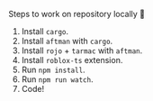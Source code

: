Steps to work on repository locally 🔨
1. Install `cargo`.
2. Install `aftman` with `cargo`.
3. Install `rojo` + `tarmac` with `aftman`.
4. Install `roblox-ts` extension.
5. Run `npm install`.
6. Run `npm run watch`.
7. Code!
